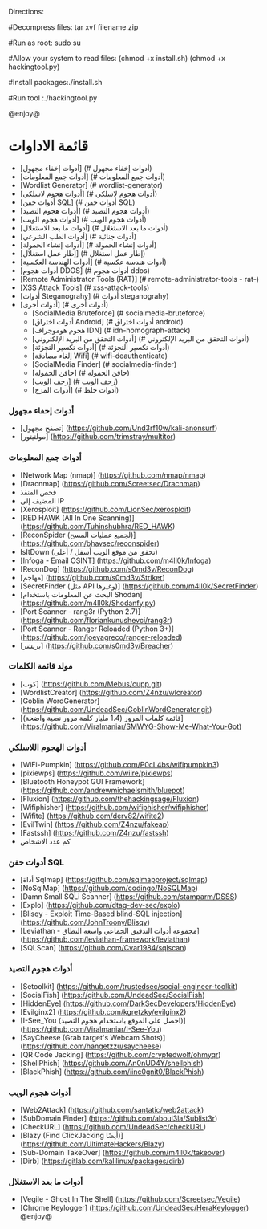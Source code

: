 Directions:

#Decompress files: tar xvf filename.zip 

#Run as root: sudo su 

#Allow your system to read files: (chmod +x install.sh)
(chmod +x hackingtool.py)

#Install packages:./install.sh

#Run tool :./hackingtool.py 

@enjoy@

# قائمة الاداوات 
- [أدوات إخفاء مجهول] (# أدوات إخفاء مجهول)
- [أدوات جمع المعلومات] (# أدوات جمع المعلومات)
- [Wordlist Generator] (# wordlist-generator)
- [أدوات هجوم لاسلكي] (# أدوات هجوم لاسلكي)
- [أدوات حقن SQL] (# أدوات حقن SQL)
- [أدوات هجوم التصيد] (# أدوات هجوم التصيد)
- [أدوات هجوم الويب] (# أدوات هجوم الويب)
- [أدوات ما بعد الاستغلال] (# أدوات ما بعد الاستغلال)
- [أدوات الطب الشرعي] (# أدوات جنائية)
- [أدوات إنشاء الحمولة] (# أدوات إنشاء الحمولة)
- [إطار عمل استغلال] (# إطار عمل استغلال)
- [أدوات الهندسة العكسية] (# أدوات هندسة عكسية)
- [أدوات هجوم DDOS] (# أدوات هجوم ddos)
- [Remote Administrator Tools (RAT)] (# remote-administrator-tools - rat-)
- [XSS Attack Tools] (# xss-attack-tools)
- [أدوات Steganograhy] (# أدوات steganograhy)
- [أدوات أخرى] (# أدوات أخرى)
     - [SocialMedia Bruteforce] (# socialmedia-bruteforce)
     - [أدوات اختراق Android] (# أدوات اختراق android)
     - [هجوم هوموجراف IDN] (# idn-homograph-attack)
     - [أدوات التحقق من البريد الإلكتروني] (# أدوات التحقق من البريد الإلكتروني)
     - [أدوات تكسير التجزئة] (# أدوات تكسير التجزئة)
     - [إلغاء مصادقة Wifi] (# wifi-deauthenticate)
     - [SocialMedia Finder] (# socialmedia-finder)
     - [حاقن الحمولة] (# حاقن الحمولة)
     - [زحف الويب] (# زحف الويب)
     - [أدوات المزج] (# أدوات خلط)


### أدوات إخفاء مجهول
- [تصفح مجهول] (https://github.com/Und3rf10w/kali-anonsurf)
- [مولتيتور] (https://github.com/trimstray/multitor)
### أدوات جمع المعلومات
- [Network Map (nmap)] (https://github.com/nmap/nmap)
- [Dracnmap] (https://github.com/Screetsec/Dracnmap)
- فحص المنفذ
- المضيف إلى IP
- [Xerosploit] (https://github.com/LionSec/xerosploit)
- [RED HAWK (All In One Scanning)] (https://github.com/Tuhinshubhra/RED_HAWK)
- [ReconSpider (لجميع عمليات المسح)] (https://github.com/bhavsec/reconspider)
- IsItDown (تحقق من موقع الويب أسفل / أعلى)
- [Infoga - Email OSINT] (https://github.com/m4ll0k/Infoga)
- [ReconDog] (https://github.com/s0md3v/ReconDog)
- [مهاجم] (https://github.com/s0md3v/Striker)
- [SecretFinder (مثل API وغيرها)] (https://github.com/m4ll0k/SecretFinder)
- [البحث عن المعلومات باستخدام Shodan] (https://github.com/m4ll0k/Shodanfy.py)
- [Port Scanner - rang3r (Python 2.7)] (https://github.com/floriankunushevci/rang3r)
- [Port Scanner - Ranger Reloaded (Python 3+)] (https://github.com/joeyagreco/ranger-reloaded)
- [بريشر] (https://github.com/s0md3v/Breacher)
### مولد قائمة الكلمات
- [كوب] (https://github.com/Mebus/cupp.git)
- [WordlistCreator] (https://github.com/Z4nzu/wlcreator)
- [Goblin WordGenerator] (https://github.com/UndeadSec/GoblinWordGenerator.git)
- [قائمة كلمات المرور (1.4 مليار كلمة مرور نصية واضحة)] (https://github.com/Viralmaniar/SMWYG-Show-Me-What-You-Got)
### أدوات الهجوم اللاسلكي
- [WiFi-Pumpkin] (https://github.com/P0cL4bs/wifipumpkin3)
- [pixiewps] (https://github.com/wiire/pixiewps)
- [Bluetooth Honeypot GUI Framework] (https://github.com/andrewmichaelsmith/bluepot)
- [Fluxion] (https://github.com/thehackingsage/Fluxion)
- [Wifiphisher] (https://github.com/wifiphisher/wifiphisher)
- [Wifite] (https://github.com/derv82/wifite2)
- [EvilTwin] (https://github.com/Z4nzu/fakeap)
- [Fastssh] (https://github.com/Z4nzu/fastssh)
- كم عدد الاشخاص
### أدوات حقن SQL
- [أداة Sqlmap] (https://github.com/sqlmapproject/sqlmap)
- [NoSqlMap] (https://github.com/codingo/NoSQLMap)
- [Damn Small SQLi Scanner] (https://github.com/stamparm/DSSS)
- [Explo] (https://github.com/dtag-dev-sec/explo)
- [Blisqy - Exploit Time-Based blind-SQL injection] (https://github.com/JohnTroony/Blisqy)
- [Leviathan - مجموعة أدوات التدقيق الجماعي واسعة النطاق] (https://github.com/leviathan-framework/leviathan)
- [SQLScan] (https://github.com/Cvar1984/sqlscan)
### أدوات هجوم التصيد
- [Setoolkit] (https://github.com/trustedsec/social-engineer-toolkit)
- [SocialFish] (https://github.com/UndeadSec/SocialFish)
- [HiddenEye] (https://github.com/DarkSecDevelopers/HiddenEye)
- [Evilginx2] (https://github.com/kgretzky/evilginx2)
- [I-See_You (احصل على الموقع باستخدام هجوم التصيد)] (https://github.com/Viralmaniar/I-See-You)
- [SayCheese (Grab target's Webcam Shots)] (https://github.com/hangetzzu/saycheese)
- [QR Code Jacking] (https://github.com/cryptedwolf/ohmyqr)
- [ShellPhish] (https://github.com/An0nUD4Y/shellphish)
- [BlackPhish] (https://github.com/iinc0gnit0/BlackPhish)
### أدوات هجوم الويب
- [Web2Attack] (https://github.com/santatic/web2attack)
- [SubDomain Finder] (https://github.com/aboul3la/Sublist3r)
- [CheckURL] (https://github.com/UndeadSec/checkURL)
- [Blazy (Find ClickJacking أيضًا)] (https://github.com/UltimateHackers/Blazy)
- [Sub-Domain TakeOver] (https://github.com/m4ll0k/takeover)
- [Dirb] (https://gitlab.com/kalilinux/packages/dirb)
### أدوات ما بعد الاستغلال
- [Vegile - Ghost In The Shell] (https://github.com/Screetsec/Vegile)
- [Chrome Keylogger] (https://github.com/UndeadSec/HeraKeylogger)
@enjoy@
